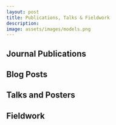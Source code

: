 ```yaml
---
layout: post
title: Publications, Talks & Fieldwork
description: 
image: assets/images/models.png
---
```


<h2 id="content">Journal Publications</h2>
<dl>

<h2 id="content">Blog Posts</h2>
<dl>

<h2 id="content">Talks and Posters</h2>
<dl>

<h2 id="content">Fieldwork</h2>
<dl>
